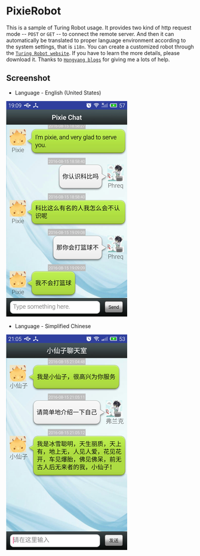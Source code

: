 PixieRobot
==========

This is a sample of Turing Robot usage. It provides two kind of http request mode -- `POST` or `GET` -- to connect the remote server. And then it can automatically be translated to proper language environment according to the system settings, that is `i18n`. You can create a customized robot through the [`Turing Robot website`][1]. If you have to learn the more details, please download it. 
Thanks to [`Hongyang blogs`][2] for giving me a lots of help.

## Screenshot
* Language - English (United States)

![Screenshot in English](./screenshot-en.png)

* Language - Simplified Chinese

![Screenshot in Chinese](./screenshot-cn.png)

[1]: http://www.tuling123.com/
[2]: http://blog.csdn.net/lmj623565791/article/details/38498353





